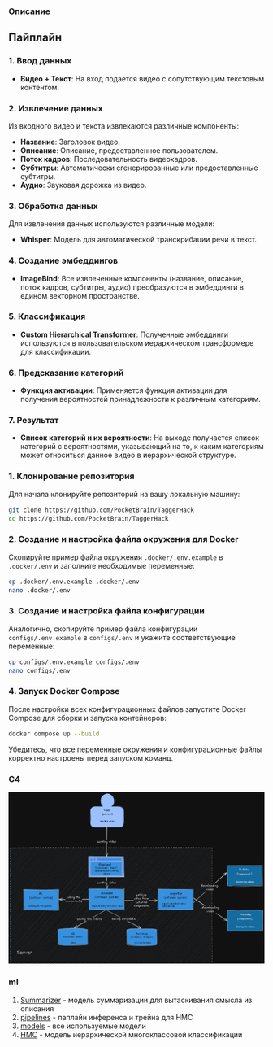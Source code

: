 ### Описание

## Пайплайн

### 1. Ввод данных
- **Видео + Текст**: На вход подается видео с сопутствующим текстовым контентом.

### 2. Извлечение данных
Из входного видео и текста извлекаются различные компоненты:
- **Название**: Заголовок видео.
- **Описание**: Описание, предоставленное пользователем.
- **Поток кадров**: Последовательность видеокадров.
- **Субтитры**: Автоматически сгенерированные или предоставленные субтитры.
- **Аудио**: Звуковая дорожка из видео.

### 3. Обработка данных
Для извлечения данных используются различные модели:
- **Whisper**: Модель для автоматической транскрибации речи в текст.

### 4. Создание эмбеддингов
- **ImageBind**: Все извлеченные компоненты (название, описание, поток кадров, субтитры, аудио) преобразуются в эмбеддинги в едином векторном пространстве.

### 5. Классификация
- **Custom Hierarchical Transformer**: Полученные эмбеддинги используются в пользовательском иерархическом трансформере для классификации.

### 6. Предсказание категорий
- **Функция активации**: Применяется функция активации для получения вероятностей принадлежности к различным категориям.

### 7. Результат
- **Список категорий и их вероятности**: На выходе получается список категорий с вероятностями, указывающий на то, к каким категориям может относиться данное видео в иерархической структуре.

### 1. Клонирование репозитория

Для начала клонируйте репозиторий на вашу локальную машину:

```bash
git clone https://github.com/PocketBrain/TaggerHack
cd https://github.com/PocketBrain/TaggerHack
```

### 2. Создание и настройка файла окружения для Docker

Скопируйте пример файла окружения `.docker/.env.example` в `.docker/.env` и заполните необходимые переменные:

```bash
cp .docker/.env.example .docker/.env
nano .docker/.env
```

### 3. Создание и настройка файла конфигурации

Аналогично, скопируйте пример файла конфигурации `configs/.env.example` в `configs/.env` и укажите соответствующие переменные:

```bash
cp configs/.env.example configs/.env
nano configs/.env
```

### 4. Запуск Docker Compose

После настройки всех конфигурационных файлов запустите Docker Compose для сборки и запуска контейнеров:

```bash
docker compose up --build
```

Убедитесь, что все переменные окружения и конфигурационные файлы корректно настроены перед запуском команд.

### C4
![c4](./.assets/с4.png)

### ml
1. [Summarizer](./ml/summarizer) - модель суммаризации для вытаскивания смысла из описания
2. [pipelines](./ml/pipilines) - паплайн инференса и трейна для HMC
3. [models](./ml/models) - все используемые модели
4. [HMC](./ml/HMC) - модель иерархической многоклассовой классификации
